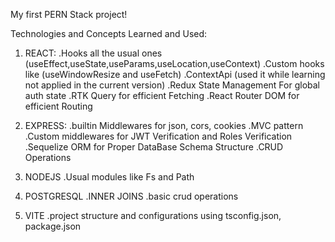 My first PERN Stack project!

Technologies and Concepts Learned and Used:

1. REACT:
     .Hooks all the usual ones (useEffect,useState,useParams,useLocation,useContext)
     .Custom hooks like (useWindowResize and useFetch)
     .ContextApi (used it while learning not applied in the current version)
     .Redux State Management For global auth state
     .RTK Query for efficient Fetching
     .React Router DOM for efficient Routing

2. EXPRESS:
     .builtin Middlewares for json, cors, cookies
     .MVC pattern
     .Custom middlewares for JWT Verification and Roles Verification
     .Sequelize ORM for Proper DataBase Schema Structure
     .CRUD Operations

4. NODEJS
     .Usual modules like Fs and Path

5. POSTGRESQL
     .INNER JOINS
     .basic crud operations

6. VITE
     .project structure and configurations using tsconfig.json, package.json 
